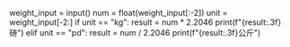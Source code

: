 weight_input = input()
num = float(weight_input[:-2])
unit = weight_input[-2:]
if unit == "kg":
    result = num * 2.2046
    print(f"{result:.3f}磅")
elif unit == "pd":
    result = num / 2.2046
    print(f"{result:.3f}公斤")
